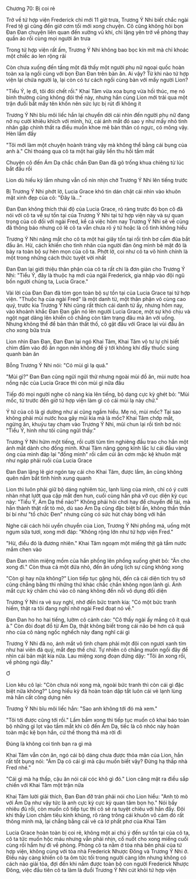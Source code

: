 




Chương 70: Bị coi rẻ

Trở về tứ hợp viện Frederick chỉ mới 11 giờ trưa, Trương Ý Nhi biết chắc ngài Fred tệ gì cũng đến giờ cơm tối mới xong chuyện. Cô cũng không hỏi bọn Đan Đan chuyện liên quan đến xưởng vũ khí, chỉ lặng yên trở về phòng thay quần áo rồi cùng mọi người ăn trưa

Trong tứ hợp viện rất ấm, Trương Ý Nhi không bao bọc kín mít mà chỉ khoác một chiếc áo len rộng rãi

Còn chưa xuống đến tầng một đã thấy một người phụ nữ ngoại quốc hoàn toàn xa lạ ngồi cùng với bọn Đan Đan trên bàn ăn. Ai vậy? Từ khi nào tứ hợp viện lại chứa người lạ, lại còn có tư cách ngồi cùng bàn với mấy người Lion?

"Tiểu Ý, lẹ đi, tôi đói chết rồi." Khai Tâm vừa xoa bụng vừa hối thúc, mẹ nó bình thường cũng không đói thế này, nhưng hắn cùng Lion mới trải qua một trận đuổi bắt mấy tên khốn nên sức lực bị rút đi không ít

Trương Ý Nhi bĩu môi liếc hắn lại chuyển dời cái nhìn đến người phụ nữ đang nở nụ cười khiêu khích với mình, hừ, cái ánh mắt đó sao y như mấy nhỏ tình nhân gặp chính thất ra điều muốn khoe mẽ bản thân có ngực, có mông vậy. Hèn lắm đấy

"Tôi mới làm một chuyện hoành tráng vậy mà không thể bằng cái bụng của anh à." Chỉ thoáng qua cô ta một hai giây liền thu hồi tầm mắt

Chuyện cô đến Ám Dạ chắc chắn Đan Đan đã gõ trống khua chiêng từ lúc bắt đầu rồi

Lion dù hiếu kỳ lắm nhưng vẫn cố nín nhịn chờ Trương Ý Nhi lên tiếng trước


Bị Trương Ý Nhi phớt lờ, Lucia Grace khó tin dán chặt cái nhìn vào khuôn mặt xinh đẹp của cô: "Đây là..."

Đan Đan không thích thái độ của Lucia Grace, rõ ràng trước đó bọn cô đã nói với cô ta về sự tồn tại của Trương Ý Nhi tại tứ hợp viện này và sự quan trọng của cô đối với ngài Fred, kể cả việc hôm nay Trương Ý Nhi sẽ về cũng đã thông báo nhưng có lẽ cô ta vẫn chưa rõ ý tứ hoặc là cố tình không hiểu

Trương Ý Nhi nâng mắt cho cô ta một hai giây tồn tại rồi tỉnh bơ cầm đũa bắt đầu ăn. Hừ, cách khiến cho tình nhân của người đàn ông mình bẽ mặt đó là bày ra toàn bộ sự hèn mọn của cô ta. Phớt lờ, coi như cô ta vô hình chính là một trong những cách thức tuyệt vời nhất

Đan Đan lại giới thiệu thân phận của cô ta rất chi là đơn giản cho Trương Ý Nhi: "Tiểu Ý, đây là thuộc hạ mới của ngài Frederick, gia nhập vào đội ngũ bốn người chúng ta, Lucia Grace."

Vài lời của Đan Đan đã tóm gọn toàn bộ sự tồn tại của Lucia Grace tại tứ hợp viện. "Thuộc hạ của ngài Fred" là một danh từ, một thân phận vô cùng cao quý, trước kia Trương Ý Nhi cũng rất thích cái danh từ ấy, nhưng hôm nay, vào khoảnh khắc Đan Đan gắn nó lên người Lucia Grace, một sự khó chịu và ngột ngạt dâng lên khiến cô chẳng còn tâm trạng đâu mà ăn với uống. Nhưng không thể để bản thân thất thố, cô gật đầu với Grace lại vùi đầu ăn cho xong bữa trưa

Lion nhìn Đan Đan, Đan Đan lại ngó Khai Tâm, Khai Tâm vô tư lự chỉ biết chìm đắm vào đồ ăn ngon nên không để ý tới không khí đầy thuốc súng quanh bàn ăn

Bỗng Trương Ý Nhi nói: "Có mùi gì lạ quá."

"Mùi gì?" Đan Đan cũng ngửi ngửi thử nhưng ngoài mùi đồ ăn, mùi nước hoa nồng nặc của Lucia Grace thì còn mùi gì nữa đâu

Tiếp đó mọi người nghe cô nàng kia lên tiếng, bộ dạng cực kỳ ghét bỏ: "Mùi mốc, từ trước đến giờ tứ hợp viện làm gì có cái mùi lạ này chứ."

Ý tứ của cô là gì dường như ai cũng ngầm hiểu. Mẹ nó, mùi mốc? Tại sao không phải mùi nước hoa gây mũi kia mà là mốc? Khai Tâm chớp mắt, ngừng ăn, khuỷu tay chạm vào Trương Ý Nhi, mũi chun lại rồi tỉnh bơ nói: "Tiểu Ý, hình như tôi cũng ngửi thấy."

Trương Ý Nhi hửm một tiếng, rồi cười tủm tỉm nghiêng đầu trao cho hắn một ánh mắt dành cho đồng minh. Khai Tâm nâng gọng kính lắc lư cái đầu vàng óng của mình đáp lại "đồng mình" rồi cắm cúi ăn cơm mặc kệ khuôn mặt như ngáp phải ruồi của Lucia Grace


Đan Đan lặng lẽ giơ ngón tay cái cho Khai Tâm, được lắm, ăn cũng không quên nắm bắt tình hình xung quanh

Lion thì luôn phải giữ bộ dáng nghiêm túc, lạnh lùng của mình, chỉ có ý cười nhàn nhạt lướt qua cặp mắt đen hun, cuối cùng hắn phá vỡ cục diện kỳ cục này: "Tiểu Ý, Ám Dạ thế nào?" Không phải hỏi chơi hay để chuyển đề tài, mà hắn thành thật rất tò mò, dù sao Ám Dạ cũng đặc biệt bí ẩn, không thần thần bí bí như "tổ chức Đen" nhưng cũng có sức hút cháy bỏng với hắn

Nghe cái cách hỏi uyển chuyển của Lion, Trương Ý Nhi phồng má, uống một ngụm sữa tươi, xong mới đáp: "Không rộng lớn như tứ hợp viện Fred."

"Hừ, điều đó là đương nhiên." Khai Tâm ngoạm một miếng thịt gà tẩm nước mắm chen vào

Đan Đan nhìn miệng mồm của hắn phồng lên phồng xuống ghét bỏ: "Ăn cho xong đi." Còn thua cả một đứa nhỏ, đến ăn uống lịch sự cũng không xong

"Còn gì hay nữa không?" Lion tiếp tục gặng hỏi, đến cả cái diện tích trụ sở cũng chẳng bằng thì những thứ khác chắc chắn không ngon lành gì. Ánh mắt cực kỳ chăm chú vào cô nàng không đến nỗi vô dụng đối diện

Trương Ý Nhi ra vẻ suy nghĩ, nhớ đến bức tranh kia: "Có một bức tranh hiếm, thật ra tôi đang nghĩ nhờ ngài Fred đoạt nó về."

Đan Đan ho ho hai tiếng, lườm cô cảnh cáo: "Cô thấy ngài ấy mắng cô ít quá à." Còn đòi đoạt đồ từ Ám Dạ, thật không biết trong cái não bé hơn cả quả nho của cô nàng ngốc nghếch này đang nghĩ cái gì

Trương Ý Nhi đã no, ánh mắt vô tình chạm phải một đôi con ngươi xanh tím như hai viên đá quý, mắt đẹp thế chứ. Tự nhiên cô chẳng muốn ngồi đây để nhìn cái bản mặt kia nữa. Lau miệng xong đoạn đứng dậy: "Tôi ăn xong rồi, về phòng ngủ đây."

Ơ


Lion kêu cô lại: "Còn chưa nói xong mà, ngoài bức tranh thì còn cái gì đặc biệt nữa không?" Lòng hiếu kỳ đã hoàn toàn dập tắt luôn cái vẻ lạnh lùng mà hắn cất công dựng nên

Trương Ý Nhi bĩu môi liếc hắn: "Sao anh không tới đó mà xem."

"Tôi tới được cũng tới rồi." Lầm bầm xong thì tiếp tục muốn cô khai báo toàn bộ những gì lọt vào tầm mắt khi cô đến Ám Dạ, tiếc là cô nhóc này hoàn toàn mặc kệ bọn hắn, cứ thế thong thả mà rời đi

Đúng là không coi tình bạn ra gì mà

Khai Tâm vẫn còn ăn, ngó cái bộ dáng chưa được thỏa mãn của Lion, hắn rất tốt bụng nói: "Ám Dạ có cái gì mà cậu muốn biết vậy? Đừng hạ thấp nhà Fred nhé."

"Cái gì mà hạ thấp, cậu ăn nói cái cóc khô gì đó." Lion căng mặt ra điều sắp chiến với Khai Tâm một trận nữa

Khai Tâm lười giải thích, Đan Đan đỡ trán phải nói cho Lion hiểu: "Anh tò mò với Ám Dạ như vậy tức là anh cực kỳ cực kỳ quan tâm bọn họ." Nói bấy nhiêu đủ rồi, còn muốn cô tiếp tục thì cô sẽ ra tuyệt chiêu với hắn đấy. Đôi khi thấy Lion chậm tiêu kinh khủng, rõ ràng trông cái khuôn vô cảm đó rất thông minh mà, lại chẳng bằng cái vẻ cà lơ phất phơ của Khai Tâm

Lucia Grace hoàn toàn bị coi rẻ, không một ai chú ý đến sự tồn tại của cô ta, cô ta tức muốn hộc máu nhưng vẫn phải nhịn, cố nuốt cho xong miếng cuối cùng rồi hầm hự đi về phòng. Phòng cô ta nằm ở tòa nhà bên phải của tứ hợp viện, không cùng với tòa nhà Frederick Nhược Đông và Trương Ý Nhi ở. Điều này càng khiến cô ta ôm tức tối trong người càng lớn nhưng không có cách nào giải tỏa, đợi đến khi nắm được toàn bộ con người Frederick Nhược Đông, việc đầu tiên cô ta làm là đuổi Trương Ý Nhi cút khỏi tứ hợp viện





